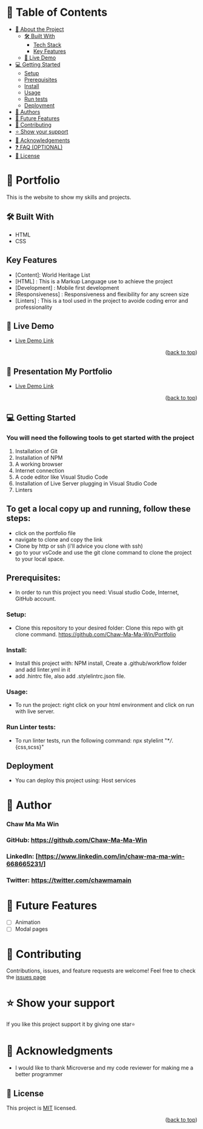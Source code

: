 # 📗 Table of Contents

- [📖 About the Project](#about-project)
  - [🛠 Built With](#built-with)
    - [Tech Stack](#tech-stack)
    - [Key Features](#key-features)
  - [🚀 Live Demo](#live-demo)
- [💻 Getting Started](#getting-started)
  - [Setup](#setup)
  - [Prerequisites](#prerequisites)
  - [Install](#install)
  - [Usage](#usage)
  - [Run tests](#run-tests)
  - [Deployment](#triangular_flag_on_post-deployment)
- [👥 Authors](#author)
- [🔭 Future Features](#future-features)
- [🤝 Contributing](#contributing)
- [⭐️ Show your support](#support)
- [🙏 Acknowledgements](#acknowledgements)
- [❓ FAQ (OPTIONAL)](#faq)
- [📝 License](#license)

# 📖 Portfolio <a name="Portfolio"></a>
This is the website to show my skills and projects.

## 🛠 Built With

- HTML
- CSS

## Key Features

- [Content]: World Heritage List
- [HTML] : This is a Markup Language use to achieve the project
- [Development] : Mobile first development
- [Responsiveness] : Responsiveness and flexibility for any screen size
- [Linters] : This is a tool used in the project to avoide coding error and professionality

## 🚀 Live Demo <a name="live-demo"></a>
- [Live Demo Link](https://chaw-ma-ma-win.github.io/My-Portfolio.github.io/)

<p align="right">(<a href="#readme-top">back to top</a>)</p>

## 🚀 Presentation My Portfolio <a name="Loom-video"></a>
- [Live Demo Link](https://www.loom.com/share/651810b058b84c128df62efa3a168896)

<p align="right">(<a href="#readme-top">back to top</a>)</p>

## 💻 Getting Started

### You will need the following tools to get started with the project

1.  Installation of Git
2.  Installation of NPM
3.  A working browser
4.  Internet connection
5.  A code editor like Visual Studio Code
6.  Installation of Live Server plugging in Visual Studio Code
7.  Linters

## To get a local copy up and running, follow these steps:

- click on the portfolio file
- navigate to clone and copy the link
- Clone by http or ssh (i'll advice you clone with ssh)
- go to your vsCode and use the git clone command to clone the project to your local space.

## Prerequisites:

- In order to run this project you need: Visual studio Code, Internet, GitHub account.

### Setup:

- Clone this repository to your desired folder: Clone this repo with git clone command.
  https://github.com/Chaw-Ma-Ma-Win/Portfolio

### Install:

- Install this project with: NPM install, Create a .github/workflow folder and add linter.yml in it
- add .hintrc file, also add .stylelintrc.json file.

### Usage:

- To run the project: right click on your html environment and click on run with live server.

### Run Linter tests:

- To run linter tests, run the following command: npx stylelint "\*_/_.{css,scss}"

## Deployment

- You can deploy this project using: Host services

# 👥 Author

### Chaw Ma Ma Win

### GitHub: https://github.com/Chaw-Ma-Ma-Win

### LinkedIn: [https://www.linkedin.com/in/chaw-ma-ma-win-668665231/]

### Twitter: https://twitter.com/chawmamain

# 🔭 Future Features

- [ ] Animation
- [ ] Modal pages

# 🤝 Contributing

Contributions, issues, and feature requests are welcome!
Feel free to check the [issues page](https://github.com/Chaw-Ma-Ma-Win/My-Portfolio.github.io/issues)

# ⭐️ Show your support

If you like this project support it by giving one star⭐️

# 🙏 Acknowledgments

- I would like to thank Microverse and my code reviewer for making me a better programmer

## 📝 License <a name="license"></a>

This project is [MIT](./LICENSE) licensed.
<p align="right">(<a href="#readme-top">back to top</a>)</p>
